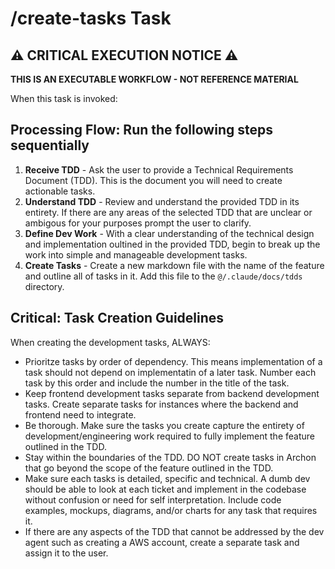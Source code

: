 # /create-tasks Task

## ⚠️ CRITICAL EXECUTION NOTICE ⚠️

**THIS IS AN EXECUTABLE WORKFLOW - NOT REFERENCE MATERIAL**

When this task is invoked:


## Processing Flow: Run the following steps sequentially

1. **Receive TDD** - Ask the user to provide a Technical Requirements Document (TDD). This is the document you will need to create actionable tasks.
2. **Understand TDD** - Review and understand the provided TDD in its entirety. If there are any areas of the selected TDD that are unclear or ambigous for your purposes prompt the user to clarify.
3. **Define Dev Work** - With a clear understanding of the technical design and implementation oultined in the provided TDD, begin to break up the work into simple and manageable development tasks.
4. **Create Tasks** - Create a new markdown file with the name of the feature and outline all of tasks in it. Add this file to the `@/.claude/docs/tdds` directory. 

## Critical: Task Creation Guidelines

When creating the development tasks, ALWAYS:

- Prioritze tasks by order of dependency. This means implementation of a task should not depend on implementatin of a later task. Number each task by this order and include the number in the title of the task.
- Keep frontend development tasks separate from backend development tasks. Create separate tasks for instances where the backend and frontend need to integrate.
- Be thorough. Make sure the tasks you create capture the entirety of development/engineering work required to fully implement the feature outlined in the TDD.
- Stay within the boundaries of the TDD. DO NOT create tasks in Archon that go beyond the scope of the feature outlined in the TDD.
- Make sure each tasks is detailed, specific and technical. A dumb dev should be able to look at each ticket and implement in the codebase without confusion or need for self interpretation. Include code examples, mockups, diagrams, and/or charts for any task that requires it. 
- If there are any aspects of the TDD that cannot be addressed by the dev agent such as creating a AWS account, create a separate task and assign it to the user. 